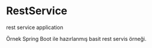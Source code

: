 # RestService
rest service application

Örnek Spring Boot ile hazırlanmış basit rest servis örneği.


